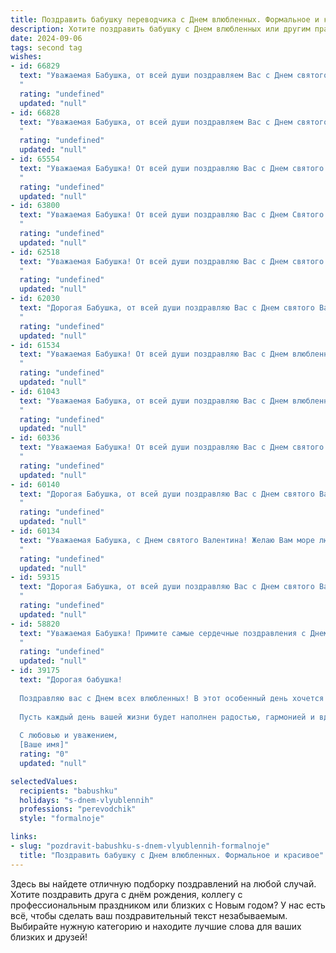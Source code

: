 ```yaml
---
title: Поздравить бабушку переводчика с Днем влюбленных. Формальное и красивое
description: Хотите поздравить бабушку с Днем влюбленных или другим праздником? Наш ИИ создаст незабываемое поздравление, а вы обязательно выделитесь среди других.  
date: 2024-09-06
tags: second tag
wishes:
- id: 66829
  text: "Уважаемая Бабушка, от всей души поздравляем Вас с Днем святого Валентина! Желаем Вам, чтобы Ваша жизнь была наполнена любовью,  теплотой и душевным комфортом. Пусть каждый день приносит Вам радость и новые впечатления, а Ваша работа переводчика приносит Вам удовольствие и признание. С праздником!
  "
  rating: "undefined"
  updated: "null"
- id: 66828
  text: "Уважаемая Бабушка, от всей души поздравляем Вас с Днем святого Валентина!  Желаем Вам  ярких моментов,  радости и  самых теплых эмоций в этот день! Пусть  ваша  переводческая деятельность  приносит   творческое вдохновение и  признание.  Счастья  и  любви Вам!
  "
  rating: "undefined"
  updated: "null"
- id: 65554
  text: "Уважаемая Бабушка! От всей души поздравляю Вас с Днем святого Валентина! Пусть этот день подарит Вам множество приятных моментов и наполнит Ваше сердце любовью и вдохновением, как Ваши переводы наполняют мир красотой и пониманием.
  "
  rating: "undefined"
  updated: "null"
- id: 63800
  text: "Уважаемая Бабушка! От всей души поздравляю Вас с Днем Святого Валентина! Желаю Вам  крепкого здоровья,  радости,  любви и  всего самого светлого в жизни! Пусть Ваша работа переводчика  приносит Вам  удовлетворение и  новые интересные открытия.
  "
  rating: "undefined"
  updated: "null"
- id: 62518
  text: "Уважаемая Бабушка! От всей души поздравляю Вас с Днем святого Валентина! Желаю Вам любви, радости и душевного тепла. Пусть Ваша жизнь будет наполнена приятными моментами и яркими красками. В этот день, посвященный любви, хочется пожелать Вам крепкого здоровья, безграничного счастья и искренней заботы со стороны близких.
  "
  rating: "undefined"
  updated: "null"
- id: 62030
  text: "Дорогая Бабушка, от всей души поздравляю Вас с Днем святого Валентина! Желаю Вам, чтобы каждый день был наполнен любовью, теплотой и заботой, как Вы дарите их нам. Пусть Ваше сердце, полное мудрости и доброты, всегда будет согреваемо искренними чувствами. С праздником!
  "
  rating: "undefined"
  updated: "null"
- id: 61534
  text: "Уважаемая Бабушка! От всей души поздравляю Вас с Днем влюбленных! Желаю, чтобы Ваша жизнь была полна любви, тепла и радости, как Ваши прекрасные переводы, которые трогают сердца и открывают новые горизонты.
  "
  rating: "undefined"
  updated: "null"
- id: 61043
  text: "Уважаемая Бабушка, от всей души поздравляю Вас с Днем влюбленных! Желаю Вам тепла, любви и душевного комфорта. Пусть Ваша жизнь будет наполнена радостью, а сердце – любовью!
  "
  rating: "undefined"
  updated: "null"
- id: 60336
  text: "Уважаемая Бабушка! От всей души поздравляю Вас с Днем святого Валентина! Желаю Вам  много любви, тепла и радости! Пусть Ваша жизнь всегда будет наполнена заботой, пониманием и нежностью.  Счастья Вам и крепкого здоровья!
  "
  rating: "undefined"
  updated: "null"
- id: 60140
  text: "Дорогая Бабушка, от всей души поздравляю Вас с Днем святого Валентина! Пусть этот праздник наполнит Вашу жизнь любовью, теплом и радостью. Желаю Вам крепкого здоровья, бодрости духа и долгих лет жизни. Пусть Ваша душа всегда будет светлой и доброй, как Ваша профессия переводчика, которая позволяет Вам соединять людей и культуры.
  "
  rating: "undefined"
  updated: "null"
- id: 60134
  text: "Уважаемая Бабушка, с Днем святого Валентина! Желаю Вам море любви, тепла и душевного равновесия. Пусть Ваша жизнь будет наполнена яркими красками, а душа всегда остаётся молодой и открытой для новых впечатлений!
  "
  rating: "undefined"
  updated: "null"
- id: 59315
  text: "Дорогая Бабушка, от всей души поздравляю Вас с Днем святого Валентина!  Желаю Вам, как настоящему профессиональному переводчику, чтобы ваша жизнь была полна любви, понимания и светлых чувств, переводимых на язык сердца без единого слова.
  "
  rating: "undefined"
  updated: "null"
- id: 58820
  text: "Уважаемая Бабушка! Примите самые сердечные поздравления с Днем святого Валентина! Пусть этот день наполнит Вашу жизнь любовью, радостью и теплыми воспоминаниями. Желаю Вам крепкого здоровья, благополучия и всегда любящего окружения.
  "
  rating: "undefined"
  updated: "null"
- id: 39175
  text: "Дорогая бабушка!
  
  Поздравляю вас с Днем всех влюбленных! В этот особенный день хочется пожелать вам множество приятных моментов, тепла и любви, которые вы щедро дарите всем вокруг. Ваше сердце, полное заботы и мудрости, служит примером для нас.
  
  Пусть каждый день вашей жизни будет наполнен радостью, гармонией и вдохновением. Спасибо за вашу поддержку и понимание – вы делаете наш мир ярче!
  
  С любовью и уважением,
  [Ваше имя]"
  rating: "0"
  updated: "null"

selectedValues:
  recipients: "babushku"
  holidays: "s-dnem-vlyublennih"
  professions: "perevodchik"
  style: "formalnoje"

links:
- slug: "pozdravit-babushku-s-dnem-vlyublennih-formalnoje"
  title: "Поздравить бабушку с Днем влюбленных. Формальное и красивое"
---
```


Здесь вы найдете отличную подборку поздравлений на любой случай. 
Хотите поздравить друга с днём рождения, коллегу с профессиональным праздником или близких с Новым годом? У нас есть всё, чтобы сделать ваш поздравительный текст незабываемым. Выбирайте нужную категорию и находите лучшие слова для ваших близких и друзей!
